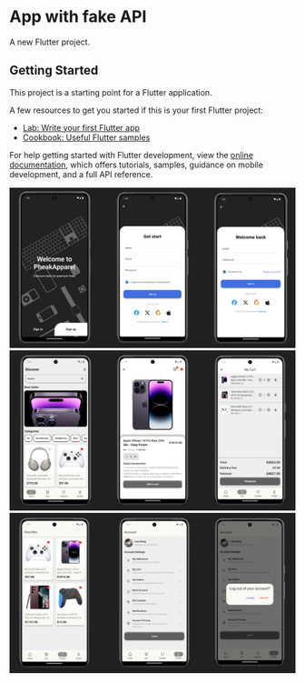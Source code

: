 # App with fake API

A new Flutter project.

## Getting Started

This project is a starting point for a Flutter application.

A few resources to get you started if this is your first Flutter project:

- [Lab: Write your first Flutter app](https://docs.flutter.dev/get-started/codelab)
- [Cookbook: Useful Flutter samples](https://docs.flutter.dev/cookbook)

For help getting started with Flutter development, view the
[online documentation](https://docs.flutter.dev/), which offers tutorials,
samples, guidance on mobile development, and a full API reference.

![image alt](https://github.com/sopheakkze/E-commerce-App/blob/ae4d331349f538f7771e163edd91f862a72ca79b/Untitled-1.svg)
![image alt](https://github.com/sopheakkze/E-commerce-App/blob/2ddaf42ca0c2642d19f2491a860690ae77208671/Untitled-2.svg)
![image alt](https://github.com/sopheakkze/E-commerce-App/blob/8852cf11127ee1a1b5193f18d62b49543b68b23e/Untitled-3.svg)
